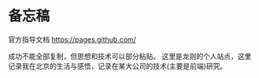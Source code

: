 # 备忘稿

官方指导文档 https://pages.github.com/

成功不能全部复制，但思想和技术可以部分粘贴。
这里是龙则的个人站点，这里记录我在北京的生活与感悟，记录在某大公司的技术(主要是前端)研究。

